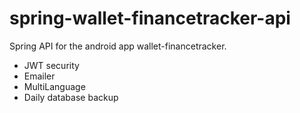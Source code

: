 # spring-wallet-financetracker-api

Spring API for the android app wallet-financetracker.
- JWT security
- Emailer
- MultiLanguage
- Daily database backup
